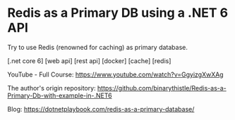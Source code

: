 # Redis as a Primary DB using a .NET 6 API

Try to use Redis (renowned for caching) as primary database.

[.net core 6] [web api] [rest api] [docker] [cache] [redis]

YouTube - Full Course: https://www.youtube.com/watch?v=GgyizgXwXAg

The author's origin repository: https://github.com/binarythistle/Redis-as-a-Primary-Db-with-example-in-.NET6

Blog: https://dotnetplaybook.com/redis-as-a-primary-database/
